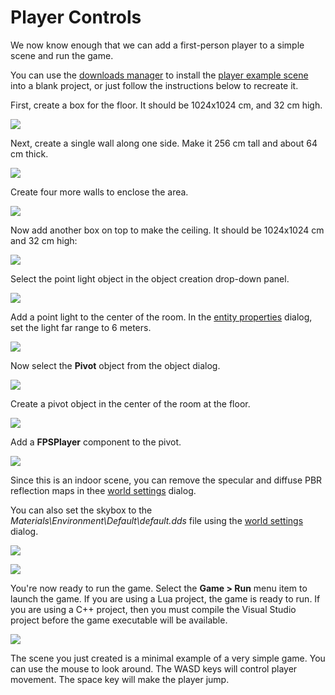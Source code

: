 # Player Controls

We now know enough that we can add a first-person player to a simple scene and run the game.

You can use the [downloads manager](downloadsmanager.md) to install the [player example scene](https://www.leadwerks.com/community/files/file/3588-player-example-scene/) into a blank project, or just follow the instructions below to recreate it.

First, create a box for the floor. It should be 1024x1024 cm, and 32 cm high.

![](https://raw.githubusercontent.com/Leadwerks/Documentation/refs/heads/master/Images/floor.png)

Next, create a single wall along one side. Make it 256 cm tall and about 64 cm thick.

![](https://raw.githubusercontent.com/Leadwerks/Documentation/refs/heads/master/Images/wall.png)

Create four more walls to enclose the area.

![](https://raw.githubusercontent.com/Leadwerks/Documentation/refs/heads/master/Images/walls.png)

Now add another box on top to make the ceiling. It should be 1024x1024 cm and 32 cm high:

![](https://raw.githubusercontent.com/Leadwerks/Documentation/refs/heads/master/Images/ceiling.png)

Select the point light object in the object creation drop-down panel.

![](https://raw.githubusercontent.com/Leadwerks/Documentation/refs/heads/master/Images/playertestlight0.png)

Add a point light to the center of the room. In the [entity properties](entityproperties.png) dialog, set the light far range to 6 meters.

![](https://raw.githubusercontent.com/Leadwerks/Documentation/refs/heads/master/Images/playertestlight.png)

Now select the **Pivot** object from the object dialog.

![](https://raw.githubusercontent.com/Leadwerks/Documentation/refs/heads/master/Images/createpivot.png)

Create a pivot object in the center of the room at the floor.

![](https://raw.githubusercontent.com/Leadwerks/Documentation/refs/heads/master/Images/createpivot2.png)

Add a **FPSPlayer** component to the pivot.

![](https://raw.githubusercontent.com/Leadwerks/Documentation/refs/heads/master/Images/playercomponent.png)

Since this is an indoor scene, you can remove the specular and diffuse PBR reflection maps in thee [world settings](worldsettings.md) dialog.

You can also set the skybox to the _Materials\\Environment\\Default\\default.dds_ file using the [world settings](worldsettings.md) dialog.

![](https://raw.githubusercontent.com/Leadwerks/Documentation/refs/heads/master/Images/removeenvmaps.gif)

![](https://raw.githubusercontent.com/Leadwerks/Documentation/refs/heads/master/Images/playertestlight2.png)

You're now ready to run the game. Select the **Game > Run** menu item to launch the game. If you are using a Lua project, the game is ready to run. If you are using a C++ project, then you must compile the Visual Studio project before the game executable will be available.

![](https://raw.githubusercontent.com/Leadwerks/Documentation/refs/heads/master/Images/playerrungame.jpg)

The scene you just created is a minimal example of a very simple game. You can use the mouse to look around. The WASD keys will control player movement. The space key will make the player jump.
